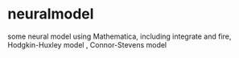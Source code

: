 neuralmodel
===========

some neural model using Mathematica, including integrate and fire,  Hodgkin-Huxley model , Connor-Stevens model 
